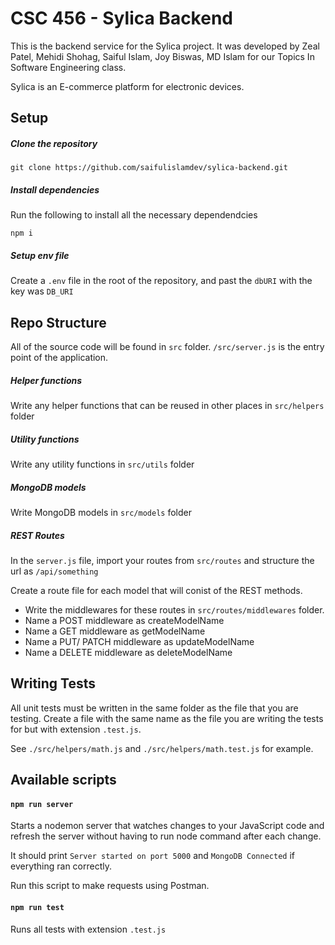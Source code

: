 # CSC 456 - Sylica Backend

This is the backend service for the Sylica project. It was developed by Zeal Patel, Mehidi Shohag, Saiful Islam, Joy Biswas, MD Islam for our Topics In Software Engineering class.

Sylica is an E-commerce platform for electronic devices.

## Setup

##### Clone the repository

```
git clone https://github.com/saifulislamdev/sylica-backend.git
```

##### Install dependencies

Run the following to install all the necessary dependendcies

```
npm i
```

##### Setup env file

Create a `.env` file in the root of the repository, and past the `dbURI` with the key was `DB_URI`

## Repo Structure

All of the source code will be found in `src` folder.
`/src/server.js` is the entry point of the application.

##### Helper functions

Write any helper functions that can be reused in other places in `src/helpers` folder

##### Utility functions

Write any utility functions in `src/utils` folder

##### MongoDB models

Write MongoDB models in `src/models` folder

##### REST Routes

In the `server.js` file, import your routes from `src/routes` and structure the url as `/api/something`

Create a route file for each model that will conist of the REST methods.

- Write the middlewares for these routes in `src/routes/middlewares` folder.
- Name a POST middleware as createModelName
- Name a GET middleware as getModelName
- Name a PUT/ PATCH middleware as updateModelName
- Name a DELETE middleware as deleteModelName

## Writing Tests

All unit tests must be written in the same folder as the file that you are testing.
Create a file with the same name as the file you are writing the tests for but with extension `.test.js`.

See `./src/helpers/math.js` and `./src/helpers/math.test.js` for example.

## Available scripts

#### `npm run server`

Starts a nodemon server that watches changes to your JavaScript code and refresh the server without having to run node command after each change.

It should print `Server started on port 5000` and `MongoDB Connected` if everything ran correctly.

Run this script to make requests using Postman.

#### `npm run test`

Runs all tests with extension `.test.js`
